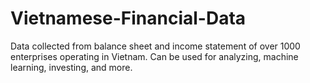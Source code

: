 # Vietnamese-Financial-Data
Data collected from balance sheet and income statement of over  1000 enterprises operating in Vietnam. Can be used for analyzing, machine learning, investing, and more.
